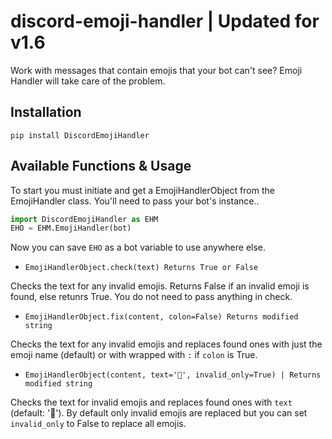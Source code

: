 # discord-emoji-handler | **Updated for v1.6**
Work with messages that contain emojis that your bot can't see? Emoji Handler will take care of the problem.

## Installation
`pip install DiscordEmojiHandler`

## Available Functions & Usage 
To start you must initiate and get a EmojiHandlerObject from the EmojiHandler class.
You'll need to pass your bot's instance..

```py
import DiscordEmojiHandler as EHM
EHO = EHM.EmojiHandler(bot)
```
Now you can save `EHO` as a bot variable to use anywhere else.

- ```EmojiHandlerObject.check(text) Returns True or False ```

Checks the text for any invalid emojis. Returns False if an invalid emoji is found, else retunrs True. You do not need to pass anything in check.

- ```EmojiHandlerObject.fix(content, colon=False) Returns modified string```

Checks the text for any invalid emojis and replaces found ones with just the emoji name (default) or with wrapped with `:` if `colon` is True.

- ```EmojiHandlerObject(content, text='🤔', invalid_only=True) | Returns modified string```

Checks the text for invalid emojis and replaces found ones with `text` (default: '🤔'). By default only invalid emojis are replaced but you can set `invalid_only` to False to replace all emojis.
